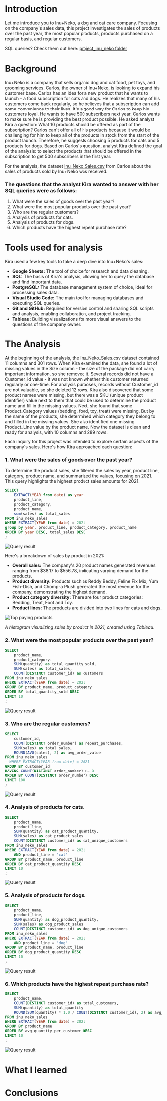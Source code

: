 # Introduction
Let me introduce you to Inu+Neko, a dog and cat care company. Focusing on the company's sales data, this project investigates the sales of products over the past year, the most popular products, products purchased on a regular basis, and regular customers.

SQL queries? Check them out here: [project_inu_neko folder](/project_inu_neko/)

# Background
Inu+Neko is a company that sells organic dog and cat food, pet toys, and grooming services. Carlos, the owner of Inu+Neko, is looking to expand his customer base. Carlos has an idea for a new product that he wants to launch - a food subscription for cats and dogs. He realizes that many of his customers come back regularly, so he believes that a subscription can add some convenience to their lives. It's a good way for Carlos to keep his customers loyal. He wants to have 500 subscribers next year. Carlos wants to make sure he is providing the best product possible. He asked analyst Kira a question: What 10 products should be offered as part of the subscription? Carlos can't offer all of his products because it would be challenging for him to keep all of the products in stock from the start of the product launch. Therefore, he suggests choosing 5 products for cats and 5 products for dogs. Based on Carlos's question, analyst Kira defined the goal of the analysis: to select the products that should be offered in the subscription to get 500 subscribers in the first year. 

For the analysis, the dataset [Inu_Neko_Sales.csv](Inu_Neko_Sales.csv) from Carlos about the sales of products sold by Inu+Neko was received. 

### The questions that the analyst Kira wanted to answer with her SQL queries were as follows:

1. What were the sales of goods over the past year?
2. What were the most popular products over the past year?
3. Who are the regular customers?
4. Analysis of products for cats.
5. Analysis of products for dogs.
6. Which products have the highest repeat purchase rate?

# Tools used for analysis
Kira used a few key tools to take a deep dive into Inu+Neko's sales:

- **Google Sheets:** The tool of choice for research and data cleaning. 
- **SQL:** The basis of Kira's analysis, allowing her to query the database and find important data.
- **PostgreSQL:** The database management system of choice, ideal for processing sales data.
- **Visual Studio Code:** The main tool for managing databases and executing SQL queries.
- **Git and GitHub:** Required for version control and sharing SQL scripts and analysis, enabling collaboration, and project tracking.
- **Tableau:** Building visualizations for more visual answers to the questions of the company owner.

# The Analysis
At the beginning of the analysis, the Inu_Neko_Sales.csv dataset contained 11 columns and 301 rows. When Kira examined the data, she found a lot of missing values in the Size column - the size of the package did not carry important information, so she removed it. Several records did not have a Customer_id value - it was not known whether this customer returned regularly or one-time. For analysis purposes, records without Customer_id are not valuable, so she deleted 12 rows. Kira also discovered that some product names were missing, but there was a SKU (unique product identifier) value next to them that could be used to determine the product name and fill in the missing values. Next, she found that some Product_Category values (bedding, food, toy, treat) were missing. But by the name of the products, she determined which category they belong to and filled in the missing values. She also identified one missing Product_Line value by the product name. Now the dataset is clean and ready for analysis, with 10 columns and 289 rows.

Each inquiry for this project was intended to explore certain aspects of the company's sales. Here's how Kira approached each question:

### 1. What were the sales of goods over the past year?
To determine the product sales, she filtered the sales by year, product line, category, product name, and summarized the values, focusing on 2021. This query highlights the highest product sales amounts for 2021.

```sql
SELECT 
    EXTRACT(YEAR from date) as year,
    product_line,
    product_category,
    product_name,
    sum(sales) as total_sales
FROM inu_neko_sales
WHERE EXTRACT(YEAR from date) = 2021
group by year, product_line, product_category, product_name
ORDER BY year DESC, total_sales DESC
;
```
![Query result](/assets/1_sales.png)

Here's a breakdown of sales by product in 2021:
- **Overall sales:** The company's 20 product names generated revenues ranging from $38.17 to $556.78, indicating varying demand for the products.
- **Product diversity:** Products such as Reddy Beddy, Feline Fix Mix, Yum Fish-Dish, and Chomp-a Plush generated the most revenue for the company, demonstrating the highest demand.
- **Product category diversity:** There are four product categories: Bedding, Treat, Foot and Toy.
- **Product lines:** The products are divided into two lines for cats and dogs.

![Top paying products](/assets/.png)

*A histogram visualizing sales by product in 2021, created using Tableau*. 

### 2. What were the most popular products over the past year?

```sql
SELECT 
    product_name, 
    product_category,
    SUM(quantity) as total_quantity_sold,
    SUM(sales) as total_sales,
    COUNT(DISTINCT customer_id) as customers
FROM inu_neko_sales
WHERE EXTRACT(YEAR from date) = 2021
GROUP BY product_name, product_category
ORDER BY total_quantity_sold DESC
LIMIT 10
;
```
![Query result](/assets/2_popular.png)

### 3. Who are the regular customers?

```sql
SELECT 
    customer_id,
    COUNT(DISTINCT order_number) as repeat_purchases,
    SUM(sales) as total_sales,
    ROUND(AVG(sales), 2) as avg_order_value
FROM inu_neko_sales
--WHERE EXTRACT(YEAR from date) = 2021
GROUP BY customer_id
HAVING COUNT(DISTINCT order_number) >= 3
ORDER BY COUNT(DISTINCT order_number) DESC
LIMIT 100
;
```
![Query result](/assets/3_regular.png)

### 4. Analysis of products for cats.

```sql
SELECT 
    product_name,
    product_line,
    SUM(quantity) as cat_product_quantity,
    SUM(sales) as cat_product_sales,
    COUNT(DISTINCT customer_id) as cat_unique_customers
FROM inu_neko_sales
WHERE EXTRACT(YEAR from date) = 2021
    AND product_line = 'cat'
GROUP BY product_name, product_line
ORDER BY cat_product_quantity DESC
LIMIT 10
;
```
![Query result](/assets/4_cats.png)

### 5. Analysis of products for dogs.

```sql
SELECT 
    product_name,
    product_line,
    SUM(quantity) as dog_product_quantity,
    SUM(sales) as dog_product_sales,
    COUNT(DISTINCT customer_id) as dog_unique_customers
FROM inu_neko_sales
WHERE EXTRACT(YEAR from date) = 2021
    AND product_line = 'dog'
GROUP BY product_name, product_line
ORDER BY dog_product_quantity DESC
LIMIT 10
;
```
![Query result](/assets/5_dogs.png)

### 6. Which products have the highest repeat purchase rate?

```sql
SELECT 
    product_name,
    COUNT(DISTINCT customer_id) as total_customers,
    SUM(quantity) as total_quantity,
    ROUND(SUM(quantity) * 1.0 / COUNT(DISTINCT customer_id), 2) as avg_quantity_per_customer
FROM inu_neko_sales
WHERE EXTRACT(YEAR from date) = 2021
GROUP BY product_name
ORDER BY avg_quantity_per_customer DESC
LIMIT 10
;
```
![Query result](/assets/6_frequency.png)


# What I learned


# Conclusions